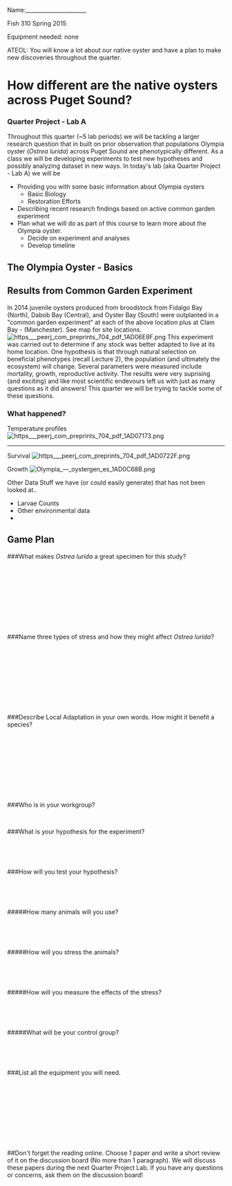 Name:______________________

Fish 310 Spring 2015

Equipment needed: none

ATEOL: You will know a lot about our native oyster and have a plan to make new discoveries throughout the quarter. 

# How different are the native oysters across Puget Sound?
### Quarter Project - Lab A

Throughout this quarter (~5 lab periods) we will be tackling a larger research question that in built on prior observation that populations Olympia oyster (_Ostrea lurida_) across Puget Sound are phenotypically  different. As a class we will be developing experiments to test new hypotheses and possibly analyzing dataset in new ways.  In today's lab (aka Quarter Project - Lab A) we will be     

* Providing you with some basic information about Olympia oysters    
	* Basic Biology	     
	* Restoration Efforts	     
* Describing recent research findings based on active common garden experiment    
* Plan what we will do as part of this course to learn more about the Olympia oyster.    
	* Decide on experiment and analyses    
	* Develop timeline     

## The Olympia Oyster - Basics











## Results from Common Garden Experiment
In 2014 juvenile oysters produced from broodstock from Fidalgo Bay (North), Dabob Bay (Central), and Oyster Bay (South) were outplanted in a "common garden experiment" at each of the above location plus at Clam Bay - (Manchester). See map for site locations.
<img src="http://eagle.fish.washington.edu/cnidarian/skitch/https___peerj_com_preprints_704_pdf_1AD06E8F.png" alt="https___peerj_com_preprints_704_pdf_1AD06E8F.png"/>
This experiment was carried out to determine if any stock was better adapted to live at its home location. One hypothesis is that through natural selection on beneficial phenotypes (recall Lecture 2), the population (and ultimately the ecosystem) will change. Several parameters were measured include mortality, growth, reproductive activity. 
The results were very suprising (and exciting) and like most scientific endevours left us with just as many questions as it did answers! This quarter we will be trying to tackle some of these questions.
### What happened?
Temperature profiles
<img src="http://eagle.fish.washington.edu/cnidarian/skitch/https___peerj_com_preprints_704_pdf_1AD07173.png" alt="https___peerj_com_preprints_704_pdf_1AD07173.png"/>

---

Survival 
<img src="http://eagle.fish.washington.edu/cnidarian/skitch/https___peerj_com_preprints_704_pdf_1AD0722F.png" alt="https___peerj_com_preprints_704_pdf_1AD0722F.png"/>


Growth
<img src="http://eagle.fish.washington.edu/cnidarian/skitch/Olympia_—_oystergen_es_1AD0C68B.png" alt="Olympia_—_oystergen_es_1AD0C68B.png"/>



Other Data
Stuff we have (or could easily generate) that has not been looked at..
* Larvae Counts
* Other environmental data
* 


## Game Plan

###What makes *Ostrea lurida* a great specimen for this study?
&nbsp;

&nbsp;

&nbsp;

&nbsp;

&nbsp;

&nbsp;

###Name three types of stress and how they might affect *Ostrea lurida*?
&nbsp;

&nbsp;

&nbsp;

&nbsp;

&nbsp;

&nbsp;

###Describe Local Adaptation in your own words. How might it benefit a species?
&nbsp;

&nbsp;

&nbsp;

&nbsp;

&nbsp;

&nbsp;

###Who is in your workgroup?
&nbsp;

&nbsp;

###What is your hypothesis for the experiment?
&nbsp;

&nbsp;

&nbsp;

###How will you test your hypothesis?
&nbsp;

&nbsp;

&nbsp;

#####How many animals will you use?
&nbsp;

&nbsp;

&nbsp;

#####How will you stress the animals?
&nbsp;

&nbsp;

&nbsp;

#####How will you measure the effects of the stress?
&nbsp;

&nbsp;

&nbsp;

#####What will be your control group?
&nbsp;

&nbsp;

&nbsp;

###List all the equipment you will need. 
&nbsp;

&nbsp;

&nbsp;

&nbsp;

&nbsp;

&nbsp;

##Don't forget the reading online. Choose 1 paper and write a short review of it on the discussion board (No more than 1 paragraph). We will discuss these papers during the next Quarter Project Lab. If you have any questions or concerns, ask them on the discussion board!